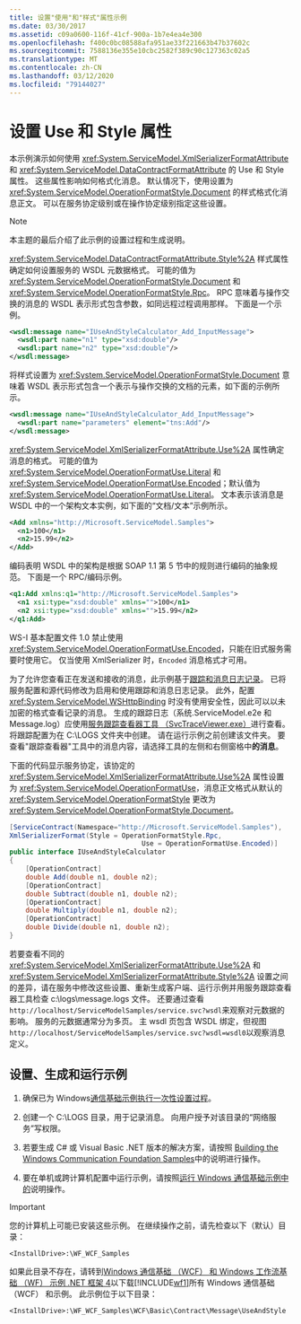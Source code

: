 ```yaml
---
title: 设置"使用"和"样式"属性示例
ms.date: 03/30/2017
ms.assetid: c09a0600-116f-41cf-900a-1b7e4ea4e300
ms.openlocfilehash: f400c0bc08588afa951ae33f221663b47b37602c
ms.sourcegitcommit: 7588136e355e10cbc2582f389c90c127363c02a5
ms.translationtype: MT
ms.contentlocale: zh-CN
ms.lasthandoff: 03/12/2020
ms.locfileid: "79144027"
---
```

# <a name="setting-the-use-and-style-properties"></a>设置 Use 和 Style 属性

本示例演示如何使用 <xref:System.ServiceModel.XmlSerializerFormatAttribute> 和 <xref:System.ServiceModel.DataContractFormatAttribute> 的 Use 和 Style 属性。 这些属性影响如何格式化消息。 默认情况下，使用设置为 <xref:System.ServiceModel.OperationFormatStyle.Document> 的样式格式化消息正文。 可以在服务协定级别或在操作协定级别指定这些设置。

> [!NOTE]
> 本主题的最后介绍了此示例的设置过程和生成说明。

<xref:System.ServiceModel.DataContractFormatAttribute.Style%2A> 样式属性确定如何设置服务的 WSDL 元数据格式。 可能的值为 <xref:System.ServiceModel.OperationFormatStyle.Document> 和 <xref:System.ServiceModel.OperationFormatStyle.Rpc>。 RPC 意味着与操作交换的消息的 WSDL 表示形式包含参数，如同远程过程调用那样。 下面是一个示例。

```xml
<wsdl:message name="IUseAndStyleCalculator_Add_InputMessage">
  <wsdl:part name="n1" type="xsd:double"/>
  <wsdl:part name="n2" type="xsd:double"/>
</wsdl:message>
```

将样式设置为 <xref:System.ServiceModel.OperationFormatStyle.Document> 意味着 WSDL 表示形式包含一个表示与操作交换的文档的元素，如下面的示例所示。

```xml
<wsdl:message name="IUseAndStyleCalculator_Add_InputMessage">
  <wsdl:part name="parameters" element="tns:Add"/>
</wsdl:message>
```

<xref:System.ServiceModel.XmlSerializerFormatAttribute.Use%2A> 属性确定消息的格式。 可能的值为 <xref:System.ServiceModel.OperationFormatUse.Literal> 和 <xref:System.ServiceModel.OperationFormatUse.Encoded>；默认值为 <xref:System.ServiceModel.OperationFormatUse.Literal>。 文本表示该消息是 WSDL 中的一个架构文本实例，如下面的“文档/文本”示例所示。

```xml
<Add xmlns="http://Microsoft.ServiceModel.Samples">
  <n1>100</n1>
  <n2>15.99</n2>
</Add>
```

编码表明 WSDL 中的架构是根据 SOAP 1.1 第 5 节中的规则进行编码的抽象规范。 下面是一个 RPC/编码示例。

```xml
<q1:Add xmlns:q1="http://Microsoft.ServiceModel.Samples">
  <n1 xsi:type="xsd:double" xmlns="">100</n1>
  <n2 xsi:type="xsd:double" xmlns="">15.99</n2>
</q1:Add>
```

WS-I 基本配置文件 1.0 禁止使用 <xref:System.ServiceModel.OperationFormatUse.Encoded>，只能在旧式服务需要时使用它。 仅当使用 XmlSerializer 时，`Encoded` 消息格式才可用。

为了允许您查看正在发送和接收的消息，此示例基于[跟踪和消息日志记录](tracing-and-message-logging.md)。 已将服务配置和源代码修改为启用和使用跟踪和消息日志记录。 此外，配置 <xref:System.ServiceModel.WSHttpBinding> 时没有使用安全性，因此可以以未加密的格式查看记录的消息。 生成的跟踪日志（系统.ServiceModel.e2e 和 Message.log）应使用[服务跟踪查看器工具 （SvcTraceViewer.exe）](../service-trace-viewer-tool-svctraceviewer-exe.md)进行查看。 将跟踪配置为在 C:\LOGS 文件夹中创建。 请在运行示例之前创建该文件夹。 要查看"跟踪查看器"工具中的消息内容，请选择工具的左侧和右侧窗格中**的消息**。

下面的代码显示服务协定，该协定的 <xref:System.ServiceModel.XmlSerializerFormatAttribute.Use%2A> 属性设置为 <xref:System.ServiceModel.OperationFormatUse>，消息正文格式从默认的 <xref:System.ServiceModel.OperationFormatStyle> 更改为 <xref:System.ServiceModel.OperationFormatStyle.Document>。

```csharp
[ServiceContract(Namespace="http://Microsoft.ServiceModel.Samples"),
XmlSerializerFormat(Style = OperationFormatStyle.Rpc,
                                 Use = OperationFormatUse.Encoded)]
public interface IUseAndStyleCalculator
{
    [OperationContract]
    double Add(double n1, double n2);
    [OperationContract]
    double Subtract(double n1, double n2);
    [OperationContract]
    double Multiply(double n1, double n2);
    [OperationContract]
    double Divide(double n1, double n2);
}
```

若要查看不同的 <xref:System.ServiceModel.XmlSerializerFormatAttribute.Use%2A> 和 <xref:System.ServiceModel.XmlSerializerFormatAttribute.Style%2A> 设置之间的差异，请在服务中修改这些设置、重新生成客户端、运行示例并用服务跟踪查看器工具检查 c:\logs\message.logs 文件。 还要通过查看`http://localhost/ServiceModelSamples/service.svc?wsdl`来观察对元数据的影响。 服务的元数据通常分为多页。 主 wsdl 页包含 WSDL 绑定，但视图`http://localhost/ServiceModelSamples/service.svc?wsdl=wsdl0`以观察消息定义。

## <a name="to-set-up-build-and-run-the-sample"></a>设置、生成和运行示例

1. 确保已为 Windows[通信基础示例执行一次性设置过程](one-time-setup-procedure-for-the-wcf-samples.md)。

2. 创建一个 C:\LOGS 目录，用于记录消息。 向用户授予对该目录的“网络服务”写权限。

3. 若要生成 C# 或 Visual Basic .NET 版本的解决方案，请按照 [Building the Windows Communication Foundation Samples](building-the-samples.md)中的说明进行操作。

4. 要在单机或跨计算机配置中运行示例，请按照[运行 Windows 通信基础示例中的](running-the-samples.md)说明操作。

> [!IMPORTANT]
> 您的计算机上可能已安装这些示例。 在继续操作之前，请先检查以下（默认）目录：
>
> `<InstallDrive>:\WF_WCF_Samples`
>
> 如果此目录不存在，请转到[Windows 通信基础 （WCF） 和 Windows 工作流基础 （WF） 示例 .NET 框架 4](https://www.microsoft.com/download/details.aspx?id=21459)以下载[!INCLUDE[wf1](../../../../includes/wf1-md.md)]所有 Windows 通信基础 （WCF） 和示例。 此示例位于以下目录：
>
> `<InstallDrive>:\WF_WCF_Samples\WCF\Basic\Contract\Message\UseAndStyle`
